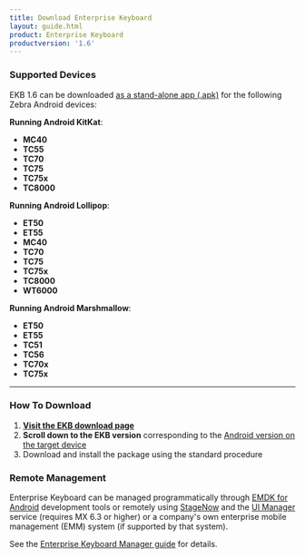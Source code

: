 ```yaml
---
title: Download Enterprise Keyboard
layout: guide.html
product: Enterprise Keyboard
productversion: '1.6'
---
```


### Supported Devices

EKB 1.6 can be downloaded <u>as a stand-alone app (.apk)</u> for the following Zebra Android devices: 

**Running Android KitKat**: 

* **MC40**
* **TC55**
* **TC70**
* **TC75**
* **TC75x** 
* **TC8000**

**Running Android Lollipop**: 

* **ET50**
* **ET55**
* **MC40**
* **TC70**
* **TC75**
* **TC75x** 
* **TC8000**
* **WT6000**

**Running Android Marshmallow**: 

* **ET50**
* **ET55**
* **TC51**
* **TC56**
* **TC70x**
* **TC75x** 


<!-- 
SC shows support for M, L, KK on: 
- ET50
- ET55
- MC40
- TC51
- TC55
- TC56
- TC70
- TC70x
- TC75
- TC75x
- TC8000
-->

<!-- 
**NOTE**: The ability install OS Updates on Zebra devices running Android Lollipop has been disabled. **Enterprise Keyboard versions prior to 1.4 install as an OS update and therefore cannot be installed on devices running Lollipop**. For more information, please [contact a Zebra representative or partner](https://www.zebra.com/us/en/about-zebra/contact-zebra.html). 
-->

-----

### How To Download

1. **[Visit the EKB download page](https://www.zebra.com/us/en/support-downloads/software/productivity-apps/enterprise-keyboard.html)**
2. **Scroll down to the EKB version** corresponding to the <u>Android version on the target device</u>
3. Download and install the package using the standard procedure

### Remote Management
Enterprise Keyboard can be managed programmatically through [EMDK for Android](../../../../emdk-for-android) development tools or remotely using [StageNow](../../../../) and the [UI Manager](/mx/uimgr/) service (requires MX 6.3 or higher) or a company's own enterprise mobile management (EMM) system (if supported by that system). 

See the [Enterprise Keyboard Manager guide](../../../../mx/enterprisekeyboardmgr) for details.

